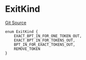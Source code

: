 # ExitKind
[Git Source](https://github.com/Increment-Finance/peripheral-contracts/blob/b10b7c737f1995b97150c4bde2bb1f9387e53eef/src/interfaces/balancer/IWeightedPool.sol)


```solidity
enum ExitKind {
    EXACT_BPT_IN_FOR_ONE_TOKEN_OUT,
    EXACT_BPT_IN_FOR_TOKENS_OUT,
    BPT_IN_FOR_EXACT_TOKENS_OUT,
    REMOVE_TOKEN
}
```

